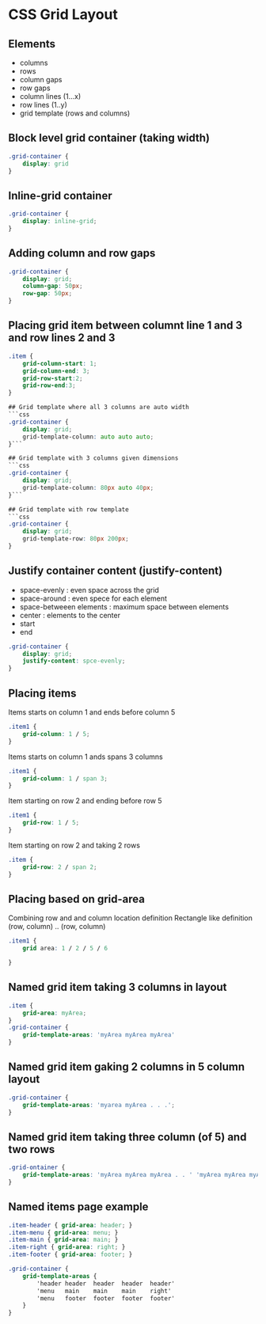 # CSS Grid Layout

## Elements
* columns
* rows
* column gaps
* row gaps
* column lines (1...x)
* row lines (1..y)
* grid template (rows and columns) 

## Block level grid container (taking width)
```css
.grid-container {
    display: grid
}
```

## Inline-grid container 
```css
.grid-container {
    display: inline-grid;
}
```

## Adding column and row gaps
```css
.grid-container {
    display: grid;
    column-gap: 50px;
    row-gap: 50px;
}
```

## Placing grid item between columnt line 1 and 3 and row lines 2 and 3
```css
.item {
    grid-column-start: 1;
    grid-column-end: 3;
    grid-row-start:2;
    grid-row-end:3;
}

## Grid template where all 3 columns are auto width
```css
.grid-container {
    display: grid;
    grid-template-column: auto auto auto;
}```

## Grid template with 3 columns given dimensions
```css
.grid-container {
    display: grid;
    grid-template-column: 80px auto 40px;
}```

## Grid template with row template
```css
.grid-container {
    display: grid;
    grid-template-row: 80px 200px;
}
```

## Justify container content (justify-content)
* space-evenly : even space across the grid
* space-around : even spece for each element
* space-betweeen elements : maximum space between elements
* center : elements to the center
* start
* end

```css
.grid-container {
    display: grid;
    justify-content: spce-evenly;
}
```

## Placing items
Items starts on column 1 and ends before column 5
```css
.item1 {
    grid-column: 1 / 5;
}
```
Items starts on column 1 ands spans 3 columns
```css
.item1 {
    grid-column: 1 / span 3;
}
```
Item starting on row 2 and ending before row 5
```css
.item1 {
    grid-row: 1 / 5;
}
```
Item starting on row 2 and taking 2 rows
```css
.item {
    grid-row: 2 / span 2;    
}
```

## Placing based on grid-area
Combining row and and column location definition
Rectangle like definition (row, column) .. (row, column)
```css
.item1 {
    grid area: 1 / 2 / 5 / 6

}
```
## Named grid item taking 3 columns in layout
```css
.item {
    grid-area: myArea;
}
.grid-container {
    grid-template-areas: 'myArea myArea myArea'
}
```

## Named grid item gaking 2 columns in 5 column layout
```css
.grid-container {
    grid-template-areas: 'myarea myArea . . .';
}
```

## Named grid item taking three column (of 5) and two rows
```css
.grid-ontainer {
    grid-template-areas: 'myArea myArea myArea . . ' 'myArea myArea myArea'
}
```

## Named items page example
```css
.item-header { grid-area: header; }
.item-menu { grid-area: menu; }
.item-main { grid-area: main; }
.item-right { grid-area: right; }
.item-footer { grid-area: footer; }

.grid-container {
    grid-template-areas {
        'header header  header  header  header'
        'menu   main    main    main    right'
        'menu   footer  footer  footer  footer'
    }
}
```

